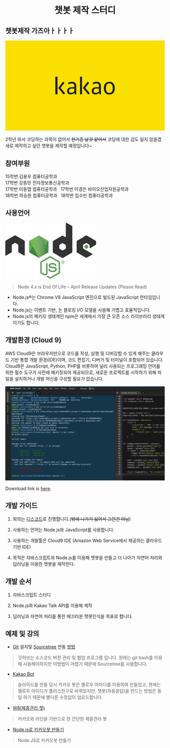 <h1 align="center">챗봇 제작 스터디</h1>


## 챗봇제작 가즈아ㅏㅏㅏㅏ

![ScreenShot](images/logo.jpg) 

2학년 와서 코딩하는 과목이 없어서 ~~현기증 날것 같아서~~ 코딩에 대한 감도 잃지 않을겸 새로 제작하고 싶던 챗봇을 제작할 예정입니다~

## 참여부원

15학번 김용우 컴퓨터공학과  
17학번 강동민 전자정보통신공학과  
17학번 이동엽 컴퓨터공학과  
17학번 이경은 바이오산업자원공학과  
18학번 하승원 컴퓨터공학과  
18학번 임수빈 컴퓨터공학과  

## 사용언어

![ScreenShot](images/lang.png)

>Node 4.x is End Of Life – April Release Updates (Please Read)

* Node.js®는 Chrome V8 JavaScript 엔진으로 빌드된 JavaScript 런타임입니다.  
* Node.js는 이벤트 기반, 논 블로킹 I/O 모델을 사용해 가볍고 효율적입니다.  
* Node.js의 패키지 생태계인 npm은 세계에서 가장 큰 오픈 소스 라이브러리 생태계이기도 합니다.

## 개발환경 (Cloud 9)

AWS Cloud9은 브라우저만으로 코드를 작성, 실행 및 디버깅할 수 있게 해주는 클라우드 기반 통합 개발 환경(IDE)이며, 코드 편집기, 디버거 및 터미널이 포함되어 있습니다. Cloud9은 JavaScript, Python, PHP를 비롯하여 널리 사용되는 프로그래밍 언어를 위한 필수 도구가 사전에 패키징되어 제공되므로, 새로운 프로젝트를 시작하기 위해 파일을 설치하거나 개발 머신을 구성할 필요가 없습니다.

[![ScreenShot](images/cloud9.PNG)](images/cloud9.PNG)

Download link is [here](https://aws.amazon.com/ko/cloud9/).


## 개발 가이드

1. 회의는 [디스코드](https://discordapp.com/)로 진행합니다.(~~밖에 나가기 싫어서 그런건 아님~~)

2. 사용하는 언어는 Node.js와 JavaScript를 사용합니다.

3. 사용하는 개발툴은 Cloud9 IDE (Amazon Web Service에서 제공하는 클라우드 기반 IDE)

4. 목적은 자바스크립트와 Node.js를 이용해 챗봇을 만들고 더 나아가 자연어 처리와 딥러닝을 이용한 챗봇을 제작한다.

## 개발 순서

1. 자바스크립트 스터디

2. Node.js와 Kakao Talk API를 이용해 제작

3. 딥러닝과 자연어 처리를 통한 매끄러운 챗봇인식을 목표로 합니다.

## 예제 및 강의

* [Git](https://git-scm.com/download/win) 설치및 [Sourcetree](https://www.sourcetreeapp.com/) 연동 [방법](https://blog.naver.com/kooyomi0114/221127863538)
>깃허브는 소스코드 버젼 관리 및 협업 프로그램 입니다. 원래는 git bash를 이용해 사용해야하지만 이방법이 어렵기 때문에 Sourcetree를 사용합니다.

* [Kakao Bot](https://www.slideshare.net/SeongSikChoi/kakao-botplus-friend?qid=e40b4b66-6e53-4e73-af17-6d49ade090dc&v=&b=&from_search=18)
>슬라이드를 만들 당시 카카오 봇은 옐로우 아이디를 이용하여 만들었고, 
현재는 옐로우 아이디가 플러스친구로 바뀌었지만, 챗봇(자동응답)을 만드는 방법은 동일 하기 때문에 별다른 수정없이 업로드합니다.

* [W8(체중관리 챗)](https://www.slideshare.net/SeongSikChoi/w8-77163740)
>카카오와 라인을 기반으로 한 간단한 체중관리 봇

* [Node.js로 카카오봇 만들기](https://cheese10yun.github.io/kakao-bot-node/)
> Node.JS로 카카오봇 만들기

